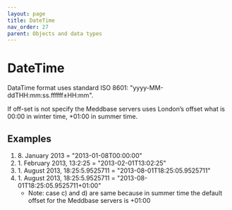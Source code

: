 ```yaml
---
layout: page
title: DateTime
nav_order: 27
parent: Objects and data types
---
```


# DateTimeDataTime format uses standard ISO 8601: "yyyy-MM-ddTHH:mm:ss.ffffff±HH:mm".If off-set is not specify the Meddbase servers uses London’s offset what is 00:00 in winter time, +01:00 in summer time.## Examples1. 8\. January 2013 = "2013-01-08T00:00:00"2. 1\. February 2013, 13:2:25 = "2013-02-01T13:02:25"3. 1\. August 2013, 18:25:5.9525711 = "2013-08-01T18:25:05.9525711"4. 1\. August 2013, 18:25:5.9525711 = "2013-08-01T18:25:05.9525711+01:00"    - Note: case c) and d) are same because in summer time the default offset for the Meddbase servers is +01:00